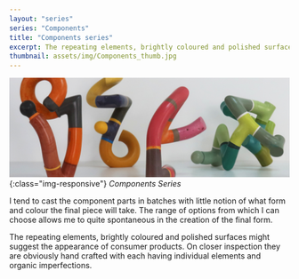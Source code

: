 ```yaml
---
layout: "series"
series: "Components"
title: "Components series"
excerpt: The repeating elements, brightly coloured and polished surfaces might suggest the appearance of consumer products, but they are obviously hand crafted with each having individual elements and organic imperfections
thumbnail: assets/img/Components_thumb.jpg
---
```

![Components1 Sculpture](/assets/img/Components_series_01.jpg){:class="img-responsive"}
*Components Series*

I tend to cast the component parts in batches with little notion of what form and colour the final piece will take. The range of options from which I can choose allows me to quite spontaneous in the creation of the final form.

The repeating elements, brightly coloured and polished surfaces might suggest the appearance of consumer products. On closer inspection they are obviously hand crafted with each having individual elements and organic imperfections.